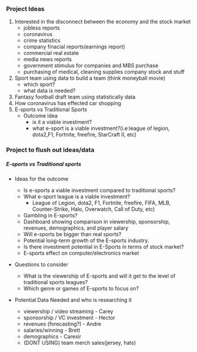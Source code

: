 ### Project Ideas

1. Interested in the disconnect between the economy and the stock market
	- jobless reports
	- coronavirus
	- crime statistics
	- company finacial reports(earnings report)
	- commercial real estate
	- media news reports
	- government stimulus for companies and MBS purchase
	- purchasing of medical, cleaning supplies company stock and stuff
2. Sport team using data to build a team (think moneyball movie)
	- which sport?
	- what data is needed?
3. Fantasy football draft team using statistically data
4. How coronavirus has effected car shopping
5. E-sports vs Traditional Sports
	- Outcome idea
		- is it a viable investment?
		- what e-sport is a viable investment?(i.e:league of legion, dota2,F1, Fortnite, freefire, StarCraft II, etc)

### Project to flush out ideas/data
##### E-sports vs Traditional sports
- Ideas for the outcome
    - Is e-sports a viable investment compared to traditional sports?
    - What e-sport league is a viable investment?
        - League of Legion, dota2, F1, Fortnite, freefire, FIFA, MLB, Counter-Strike, Halo, Overwatch, Call of Duty, etc)
    - Gambling in E-sports?
    - Dashboard showing comparison in viewership, sponsorship, revenues, demographics, and player salary
    - Will e-sports be bigger than real sports?
    - Potential long-term growth of the E-sports industry.
    - Is there investment potential in E-Sports in terms of stock market?
    - E-sports effect on computer/electronics market

- Questions to consider
    - What is the viewership of E-sports and will it get to the level of traditional sports leagues?
    - Which genre or games of E-sports to focus on?

- Potential Data Needed and who is researching it
    - viewership / video streaming - Carey
    - sponsorship / VC investment - Hector
    - revenues (forecasting?) - Andre
    - salaries/winning - Brett
    - demographics - Caresir
    - (DONT USING) team merch sales(jersey, hats) 